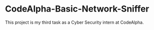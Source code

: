 # CodeAlpha-Basic-Network-Sniffer
This project is my third task as a Cyber Security intern at CodeAlpha.
